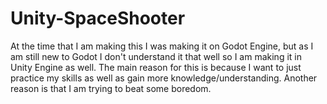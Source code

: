 # Unity-SpaceShooter
At the time that I am making this I was making it on Godot Engine, but as I am still new to Godot I don't understand it that well so I am making it in Unity Engine as well.
The main reason for this is because I want to just practice my skills as well as gain more knowledge/understanding.
Another reason is that I am trying to beat some boredom.

